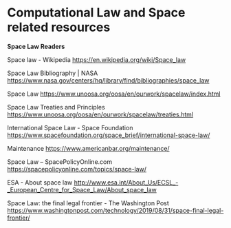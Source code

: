 # Computational Law and Space related resources

**Space Law Readers**

Space law - Wikipedia
https://en.wikipedia.org/wiki/Space_law

Space Law Bibliography | NASA
https://www.nasa.gov/centers/hq/library/find/bibliographies/space_law

Space Law
https://www.unoosa.org/oosa/en/ourwork/spacelaw/index.html

Space Law Treaties and Principles
https://www.unoosa.org/oosa/en/ourwork/spacelaw/treaties.html

International Space Law - Space Foundation
https://www.spacefoundation.org/space_brief/international-space-law/

Maintenance
https://www.americanbar.org/maintenance/

Space Law – SpacePolicyOnline.com
https://spacepolicyonline.com/topics/space-law/

ESA - About space law
http://www.esa.int/About_Us/ECSL_-_European_Centre_for_Space_Law/About_space_law

Space Law: the final legal frontier - The Washington Post
https://www.washingtonpost.com/technology/2019/08/31/space-final-legal-frontier/
